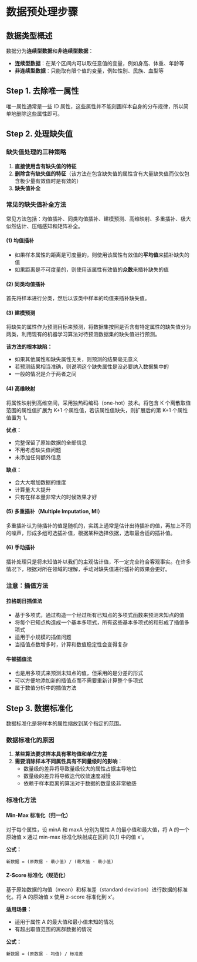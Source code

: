 # 数据预处理步骤

## 数据类型概述

数据分为**连续型数据**和**非连续型数据**：

- **连续型数据**：在某个区间内可以取任意值的变量，例如身高、体重、年龄等
- **非连续型数据**：只能取有限个值的变量，例如性别、民族、血型等

## Step 1. 去除唯一属性

唯一属性通常是一些 ID 属性，这些属性并不能刻画样本自身的分布规律，所以简单地删除这些属性即可。

## Step 2. 处理缺失值

### 缺失值处理的三种策略

1. **直接使用含有缺失值的特征**
2. **删除含有缺失值的特征**（该方法在包含缺失值的属性含有大量缺失值而仅仅包含极少量有效值时是有效的）
3. **缺失值补全**

### 常见的缺失值补全方法

常见方法包括：均值插补、同类均值插补、建模预测、高维映射、多重插补、极大似然估计、压缩感知和矩阵补全。

#### (1) 均值插补
- 如果样本属性的距离是可度量的，则使用该属性有效值的**平均值**来插补缺失的值
- 如果距离是不可度量的，则使用该属性有效值的**众数**来插补缺失的值

#### (2) 同类均值插补
首先将样本进行分类，然后以该类中样本的均值来插补缺失值。

#### (3) 建模预测
将缺失的属性作为预测目标来预测，将数据集按照是否含有特定属性的缺失值分为两类，利用现有的机器学习算法对待预测数据集的缺失值进行预测。

**该方法的根本缺陷：**
- 如果其他属性和缺失属性无关，则预测的结果毫无意义
- 若预测结果相当准确，则说明这个缺失属性是没必要纳入数据集中的
- 一般的情况是介于两者之间

#### (4) 高维映射
将属性映射到高维空间，采用独热码编码（one-hot）技术。将包含 K 个离散取值范围的属性值扩展为 K+1 个属性值，若该属性值缺失，则扩展后的第 K+1 个属性值置为 1。

**优点：**
- 完整保留了原始数据的全部信息
- 不用考虑缺失值问题
- 未添加任何额外信息

**缺点：**
- 会大大增加数据的维度
- 计算量大大提升
- 只有在样本量非常大的时候效果才好

#### (5) 多重插补（Multiple Imputation, MI）
多重插补认为待插补的值是随机的，实践上通常是估计出待插补的值，再加上不同的噪声，形成多组可选插补值，根据某种选择依据，选取最合适的插补值。

#### (6) 手动插补
插补处理只是将未知值补以我们的主观估计值，不一定完全符合客观事实。在许多情况下，根据对所在领域的理解，手动对缺失值进行插补的效果会更好。

### 注意：插值方法

#### 拉格朗日插值法
- 基于多项式，通过构造一个经过所有已知点的多项式函数来预测未知点的值
- 将每个已知点构造成一个基本多项式，所有这些基本多项式的和形成了插值多项式
- 适用于小规模的插值问题
- 当插值点数增多时，计算和数值稳定性会变得复杂

#### 牛顿插值法
- 也是用多项式来预测未知点的值，但采用的是分差的形式
- 可以方便地添加新的插值点而不需要重新计算整个多项式
- 属于数值分析中的插值方法

## Step 3. 数据标准化

数据标准化是将样本的属性缩放到某个指定的范围。

### 数据标准化的原因

1. **某些算法要求样本具有零均值和单位方差**
2. **需要消除样本不同属性具有不同量级时的影响**：
   - 数量级的差异将导致量级较大的属性占据主导地位
   - 数量级的差异将导致迭代收敛速度减慢
   - 依赖于样本距离的算法对于数据的数量级非常敏感

### 标准化方法

#### Min-Max 标准化（归一化）
对于每个属性，设 minA 和 maxA 分别为属性 A 的最小值和最大值，将 A 的一个原始值 x 通过 min-max 标准化映射成在区间 [0,1] 中的值 x'。

**公式：**
```
新数据 = (原数据 - 最小值) / (最大值 - 最小值)
```

#### Z-Score 标准化（规范化）
基于原始数据的均值（mean）和标准差（standard deviation）进行数据的标准化。将 A 的原始值 x 使用 z-score 标准化到 x'。

**适用场景：**
- 适用于属性 A 的最大值和最小值未知的情况
- 有超出取值范围的离群数据的情况

**公式：**
```
新数据 = (原数据 - 均值) / 标准差
```